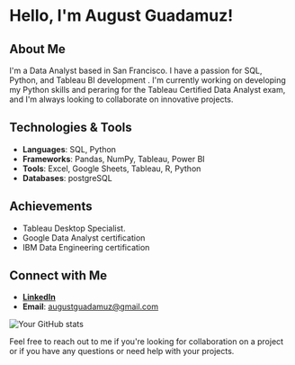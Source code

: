 # Hello, I'm August Guadamuz!

## About Me
I'm a Data Analyst based in San Francisco. I have a passion for SQL, Python, and Tableau BI development . I'm currently working on developing my Python skills and peraring for the Tableau Certified Data Analyst exam, and I'm always looking to collaborate on innovative projects.

## Technologies & Tools
- **Languages**: SQL, Python
- **Frameworks**: Pandas, NumPy, Tableau, Power BI
- **Tools**: Excel, Google Sheets, Tableau, R, Python
- **Databases**: postgreSQL

## Achievements
- Tableau Desktop Specialist.
- Google Data Analyst certification
- IBM Data Engineering certification

## Connect with Me
- **[LinkedIn](www.linkedin.com/in/augustguadamuz)**
- **Email**: augustguadamuz@gmail.com

![Your GitHub stats](https://github-readme-stats.vercel.app/api?username=augustguadamuz&show_icons=true)

Feel free to reach out to me if you're looking for collaboration on a project or if you have any questions or need help with your projects.
